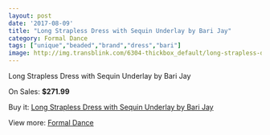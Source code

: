```yaml
---
layout: post
date: '2017-08-09'
title: "Long Strapless Dress with Sequin Underlay by Bari Jay"
category: Formal Dance
tags: ["unique","beaded","brand","dress","bari"]
image: http://img.transblink.com/6304-thickbox_default/long-strapless-dress-with-sequin-underlay-by-bari-jay.jpg
---
```

Long Strapless Dress with Sequin Underlay by Bari Jay

On Sales: **$271.99**
<a href="https://www.transblink.com/en/formal-dance/2028-long-strapless-dress-with-sequin-underlay-by-bari-jay.html"><amp-img layout="responsive" width="600" height="600" src="//img.transblink.com/6304-thickbox_default/long-strapless-dress-with-sequin-underlay-by-bari-jay.jpg" alt="Long Strapless Dress with Sequin Underlay by Bari Jay 0" /></a>
<a href="https://www.transblink.com/en/formal-dance/2028-long-strapless-dress-with-sequin-underlay-by-bari-jay.html"><amp-img layout="responsive" width="600" height="600" src="//img.transblink.com/6305-thickbox_default/long-strapless-dress-with-sequin-underlay-by-bari-jay.jpg" alt="Long Strapless Dress with Sequin Underlay by Bari Jay 1" /></a>

Buy it: [Long Strapless Dress with Sequin Underlay by Bari Jay](https://www.transblink.com/en/formal-dance/2028-long-strapless-dress-with-sequin-underlay-by-bari-jay.html "Long Strapless Dress with Sequin Underlay by Bari Jay")

View more: [Formal Dance](https://www.transblink.com/en/6-formal-dance "Formal Dance")